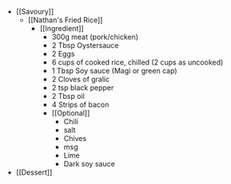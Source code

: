 - [[Savoury]]
	- [[Nathan's Fried Rice]]
		- [[Ingredient]]
			- 300g meat (pork/chicken)
			- 2 Tbsp Oystersauce
			- 2 Eggs
			- 6 cups of cooked rice, chilled (2 cups as uncooked)
			- 1 Tbsp Soy sauce (Magi or green cap)
			- 2 Cloves of gralic
			- 2 tsp black pepper
			- 2 Tbsp oil
			- 4 Strips of bacon
			- [[Optional]]
				- Chili
				- salt
				- Chives
				- msg
				- Lime
				- Dark soy sauce
- [[Dessert]]